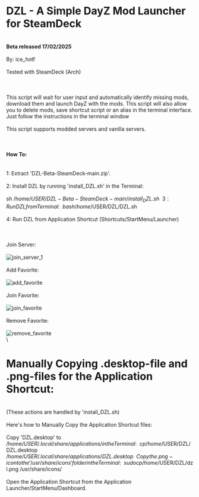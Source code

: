 # DZL - A Simple DayZ Mod Launcher for SteamDeck
\
 **Beta released 17/02/2025**
\
\
By: ice_hotf
\
\
Tested with SteamDeck (Arch)
\
\
\
\
This script will wait for user input and automatically identify missing mods, download them and launch DayZ with the mods. 
This script will also allow you to delete mods, save shortcut script or an alias in the terminal interface.
Just follow the instructions in the terminal window
\
\
This script supports modded servers and vanilla servers.
\
\
\
\
**How To:**
\
\
\
1: Extract 'DZL-Beta-SteamDeck-main.zip'.
\
\
2: Install DZL by running 'install_DZL.sh' in the Terminal:
\
\
   sh /home/$USER/DZL-Beta-SteamDeck-main/install_DZL.sh
\
\
3: Run DZL from Terminal:
\
\
   bash /home/$USER/DZL/DZL.sh 
\
\
4: Run DZL from Application Shortcut (Shortcuts/StartMenu/Launcher) 
\
\
\
\
Join Server:
\
\
![join_server_1](https://github.com/user-attachments/assets/6ec5261a-aed7-4f57-ad87-721ffee2bd58)
\
\
Add Favorite:
\
\
![add_favorite](https://github.com/user-attachments/assets/bda435ef-ce73-4eac-9d0e-c721d347d628)
\
\
Join Favorite:
\
\
![join_favorite](https://github.com/user-attachments/assets/419abb14-c5ad-4e40-92d9-0454825296f9)
\
\
Remove Favorite:
\
\
![remove_favorite](https://github.com/user-attachments/assets/30ff3c24-fd89-4919-a65e-d58349de3783)
\
\
# Manually Copying .desktop-file and .png-files for the Application Shortcut:
\
(These actions are handled by 'install_DZL.sh)
\
\
Here's how to Manually Copy the Application Shortcut files: 
\
\
Copy 'DZL.desktop' to /home/$USER/.local/share/applications/ in the Terminal:
\
\
cp /home/$USER/DZL/DZL.desktop /home/$USER/.local/share/applications/DZL.desktop
\
\
Copy the .png-icon to the '/usr/share/icons' folder in the Terminal:
\
\
sudo cp /home/$USER/DZL/dzl.png /usr/share/icons/
\
\
Open the Application Shortcut from the Application Launcher/StartMenu/Dashboard.
